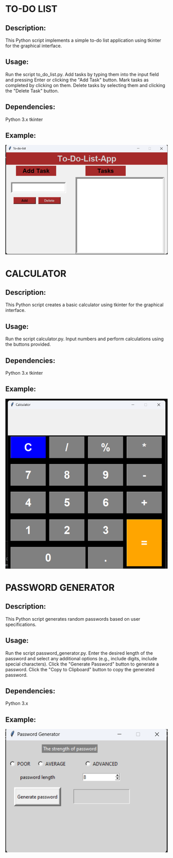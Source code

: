 TO-DO LIST
===========

Description:
-------------

This Python script implements a simple to-do list application using tkinter for the graphical interface.

Usage:
------
Run the script to_do_list.py.
Add tasks by typing them into the input field and pressing Enter or clicking the "Add Task" button.
Mark tasks as completed by clicking on them.
Delete tasks by selecting them and clicking the "Delete Task" button.

Dependencies:
-------------
Python 3.x
tkinter

Example:
--------

![To-Do List Screenshot](images/to-do-list.png)


CALCULATOR
==========

Description:
------------

This Python script creates a basic calculator using tkinter for the graphical interface.

Usage:
------
Run the script calculator.py.
Input numbers and perform calculations using the buttons provided.

Dependencies:
-------------

Python 3.x
tkinter

Example:
--------

![Calculator Screenshot](images/cal.png)


PASSWORD GENERATOR
==================

Description:
------------

This Python script generates random passwords based on user specifications.

Usage:
------
Run the script password_generator.py.
Enter the desired length of the password and select any additional options (e.g., include digits, include special characters).
Click the "Generate Password" button to generate a password.
Click the "Copy to Clipboard" button to copy the generated password.

Dependencies:
------------
Python 3.x

Example:
--------

![password generator Screenshot](images/pass.png)


